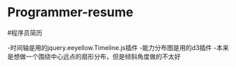 # Programmer-resume
#程序员简历

-时间轴是用的jquery.eeyellow.Timeline.js插件
-能力分布图是用的d3插件
-本来是想做一个围绕中心远点的扇形分布，但是倾斜角度做的不太好
